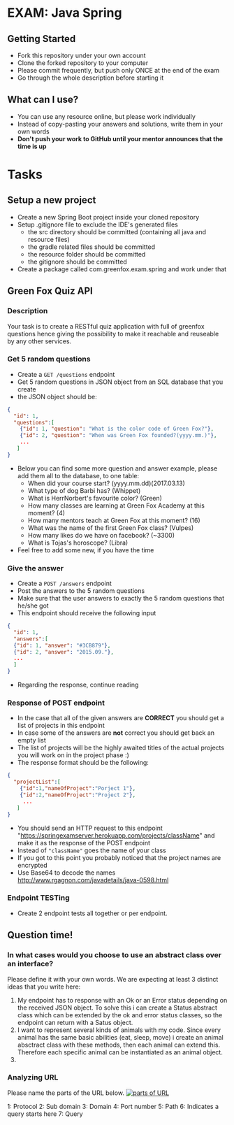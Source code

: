 # EXAM: Java Spring

## Getting Started

- Fork this repository under your own account
- Clone the forked repository to your computer
- Please commit frequently, but push only ONCE at the end of the exam
- Go through the whole description before starting it

## What can I use?

- You can use any resource online, but please work individually
- Instead of copy-pasting your answers and solutions, write them in your own words
- **Don't push your work to GitHub until your mentor announces that the time is up**

# Tasks

## Setup a new project

- Create a new Spring Boot project inside your cloned repository
- Setup .gitignore file to exclude the IDE's generated files
  - the src directory should be committed (containing all java and resource files)
  - the gradle related files should be committed
  - the resource folder should be committed
  - the gitignore should be committed
- Create a package called com.greenfox.exam.spring and work under that

## Green Fox Quiz API

### Description

Your task is to create a RESTful quiz application with full of greenfox questions hence giving the possibility to make it reachable and reuseable by any other services.

### Get 5 random questions

- Create a `GET /questions` endpoint
- Get 5 random questions in JSON object from an SQL database that you create
- the JSON object should be:

```json
{
  "id": 1,
  "questions":[
    {"id": 1, "question": "What is the color code of Green Fox?"},
    {"id": 2, "question": "When was Green Fox founded?(yyyy.mm.)"},
    ...
   ]
}
```

- Below you can find some more question and answer example, please add them all to the database, to one table:
    - When did your course start? (yyyy.mm.dd)(2017.03.13)
    - What type of dog Barbi has? (Whippet)
    - What is HerrNorbert's favourite color? (Green)
    - How many classes are learning at Green Fox Academy at this moment? (4)
    - How many mentors teach at Green Fox at this moment? (16)
    - What was the name of the first Green Fox class? (Vulpes)
    - How many likes do we have on facebook? (~3300)
    - What is Tojas's horoscope? (Libra)
- Feel free to add some new, if you have the time

### Give the answer
- Create a `POST /answers` endpoint
- Post the answers to the 5 random questions
- Make sure that the user answers to exactly the 5 random questions that he/she got
- This endpoint should receive the following input

```json
{
  "id": 1,
  "answers":[
  {"id": 1, "answer": "#3CB879"},
  {"id": 2, "answer": "2015.09."},
  ...
  ]
}
  ```

- Regarding the response, continue reading

### Response of POST endpoint
- In the case that all of the given answers are **CORRECT** you should get a list of projects in this endpoint
- In case some of the answers are **not** correct you should get back an empty list
- The list of projects will be the highly awaited titles of the actual projects you will work on in the project phase :)
- The response format should be the following:
```json
{
  "projectList":[
    {"id":1,"nameOfProject":"Porject 1"},
    {"id":2,"nameOfProject":"Project 2"},
     ...
   ]
}
```
- You should send an HTTP request to this endpoint "https://springexamserver.herokuapp.com/projects/className" and make it as the response of the POST endpoint
- Instead of `"className"` goes the name of your class
- If you got to this point you probably noticed that the project names are encrypted
- Use Base64 to decode the names http://www.rgagnon.com/javadetails/java-0598.html

### Endpoint TESTing
- Create 2 endpoint tests all together or per endpoint.

## Question time!

### In what cases would you choose to use an abstract class over an interface?

Please define it with your own words. We are expecting at least 3 distinct ideas that you write here:
1. My endpoint has to response with an Ok or an Error status depending on the received JSON object. To solve this i can create a Status abstract class which can be extended by the ok and error status classes, so the endpoint can return with a Satus object.
2. I want to represent several kinds of animals with my code. Since every animal has the same basic abilities (eat, sleep, move) i create an animal absctract class with these methods, then each animal can extend this. Therefore each specific animal can be instantiated as an animal object.
3. 

### Analyzing URL
Please name the parts of the URL below.
[<img src="assets/URLanalysis.png" alt="parts of URL" />](assets/URLanalysis.png?raw=true)

1:  Protocol
2:  Sub domain
3:  Domain
4:  Port number
5:  Path
6:  Indicates a query starts here
7:  Query
